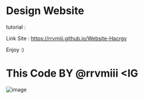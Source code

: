 # Design Website

tutorial :

Link Site : https://rrvmiii.github.io/Website-Hacrgy

Enjoy :)

# This Code BY @rrvmiii <IG

![image](https://github.com/user-attachments/assets/60194a9e-9a04-4ae6-bb86-330456188210)
